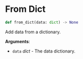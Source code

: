 # From Dict

```python
def from_dict(data: dict) -> None
```

Add data from a dictionary.

**Arguments**:

- `data` _dict_ - The data dictionary.

